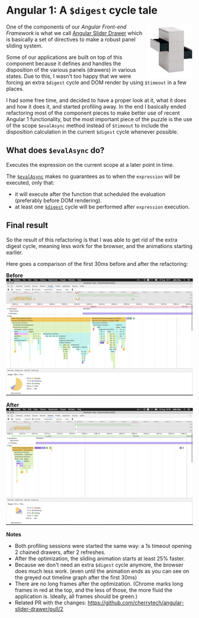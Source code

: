 # Angular 1: A `$digest` cycle tale

<img src="cabinet.jpg" align="right" width="25%">

One of the components of our _Angular Front-end Framework_ is what we call [Angular Slider Drawer](https://github.com/cherrytech/angular-slider-drawer) which is basically a set of directives to make a robust panel sliding system.

Some of our applications are built on top of this component because it defines and handles the disposition of the various panels (drawers) in various states. Due to this, I wasn't too happy that we were forcing an extra `$digest` cycle  and DOM render by using `$timeout` in a few places.

I had some free time, and decided to have a proper look at it, what it does and how it does it, and started profiling away. In the end I basically ended refactoring most of the component pieces to make better use of recent Angular 1 functionality, but the most important piece of the puzzle is the use of the scope `$evalAsync` method instead of `$timeout` to include the disposition calculation in the current `$digest` cycle whenever possible.

## What does `$evalAsync` do?

Executes the expression on the current scope at a later point in time.

The [`$evalAsync`](https://docs.angularjs.org/api/ng/type/$rootScope.Scope#$evalAsync) makes no guarantees as to when the `expression` will be executed, only that:

- it will execute after the function that scheduled the evaluation (preferably before DOM rendering).
- at least one [`$digest`](https://docs.angularjs.org/api/ng/type/$rootScope.Scope#$digest) cycle will be performed after `expression` execution.

## Final result

So the result of this refactoring is that I was able to get rid of the extra digest cycle, meaning less work for the browser, and the animations starting earlier.

Here goes a comparison of the first 30ms before and after the refactoring:

__Before__
![Before refactor](before.png)

__After__
![After refactor](after.png)

__Notes__
* Both profiling sessions were started the same way: a 1s timeout opening 2 chained drawers, after 2 refreshes.
* After the optimization, the sliding animation starts at least 25% faster.
* Because we don't need an extra `$digest` cycle anymore, the browser does much less work. (even until the animation ends as you can see on the greyed out timeline graph after the first 30ms)
* There are no long frames after the optimization. (Chrome marks long frames in red at the top, and the less of those, the more fluid the application is. Ideally, all frames should be green.)
* Related PR with the changes: https://github.com/cherrytech/angular-slider-drawer/pull/2

